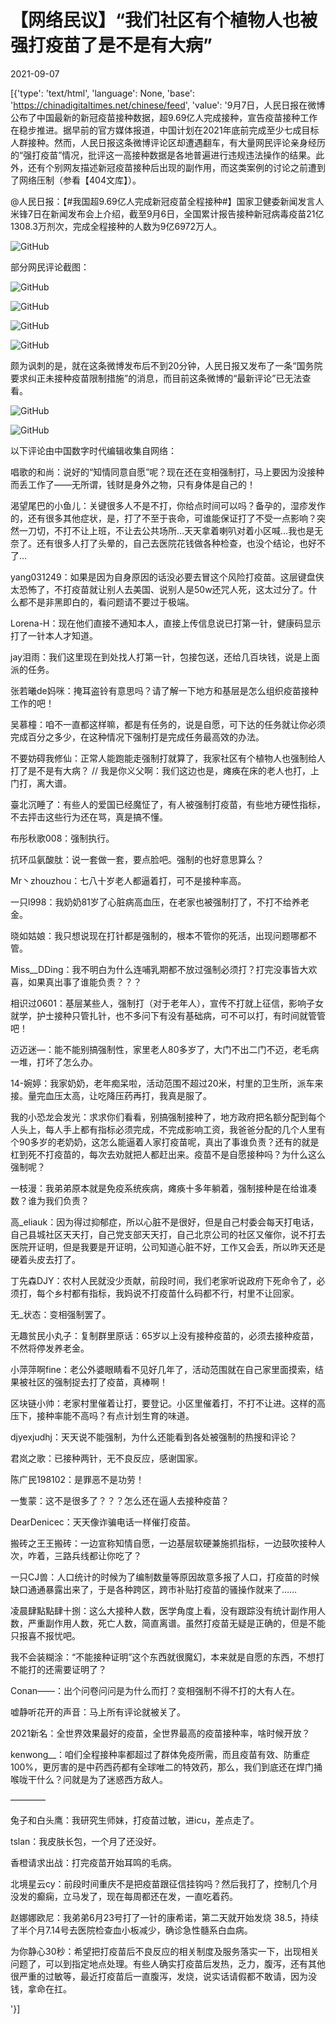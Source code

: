 # 【网络民议】“我们社区有个植物人也被强打疫苗了是不是有大病”

2021-09-07

[{'type': 'text/html', 'language': None, 'base': 'https://chinadigitaltimes.net/chinese/feed', 'value': '9月7日，人民日报在微博公布了中国最新的新冠疫苗接种数据，超9.69亿人完成接种，宣告疫苗接种工作在稳步推进。据早前的官方媒体报道，中国计划在2021年底前完成至少七成目标人群接种。然而，人民日报这条微博评论区却遭遇翻车，有大量网民评论亲身经历的“强打疫苗”情况，批评这一高接种数据是各地普遍进行违规违法操作的结果。此外，还有个别网友描述新冠疫苗接种后出现的副作用，而这类案例的讨论之前遭到了网络压制（参看【404文库】）。



@人民日报：【#我国超9.69亿人完成新冠疫苗全程接种#】国家卫健委新闻发言人米锋7日在新闻发布会上介绍，截至9月6日，全国累计报告接种新冠病毒疫苗21亿1308.3万剂次，完成全程接种的人数为9亿6972万人。



![GitHub](https://chinadigitaltimes.net/chinese/files/2021/09/image-1631008316232.png)

部分网民评论截图：

![GitHub](https://chinadigitaltimes.net/chinese/files/2021/09/image-1631008974948.png)

![GitHub](https://chinadigitaltimes.net/chinese/files/2021/09/image-1631008982229.png)

![GitHub](https://chinadigitaltimes.net/chinese/files/2021/09/image-1631008990847.png)

![GitHub](https://chinadigitaltimes.net/chinese/files/2021/09/image-1631008998246.png)

颇为讽刺的是，就在这条微博发布后不到20分钟，人民日报又发布了一条“国务院要求纠正未接种疫苗限制措施”的消息，而目前这条微博的“最新评论”已无法查看。

![GitHub](https://chinadigitaltimes.net/chinese/files/2021/09/image-1631011404349.png)

![GitHub](https://chinadigitaltimes.net/chinese/files/2021/09/image-1631011475028.png)

以下评论由中国数字时代编辑收集自网络：



唱歌的和尚：说好的“知情同意自愿”呢？现在还在变相强制打，马上要因为没接种而丢工作了——无所谓，钱财是身外之物，只有身体是自己的！

渴望尾巴的小鱼儿：关键很多人不是不打，你给点时间可以吗？备孕的，湿疹发作的，还有很多其他症状，是，打了不至于丧命，可谁能保证打了不受一点影响？突然一刀切，不打不让上班，不让去公共场所&#8230;天天拿着喇叭对着小区喊&#8230;我也是无奈了。还有很多人打了头晕的，自己去医院花钱做各种检查，也没个结论，也好不了&#8230;

yang031249：如果是因为自身原因的话没必要去冒这个风险打疫苗。这层键盘侠太恐怖了，不打疫苗就让别人去美国、说别人是50w还咒人死，这太过分了。什么都不是非黑即白的，看问题请不要过于极端。

Lorena-H：现在他们直接不通知本人，直接上传信息说已打第一针，健康码显示打了一针本人才知道。

jay泪雨：我们这里现在到处找人打第一针，包接包送，还给几百块钱，说是上面派的任务。

张若曦de妈咪：掩耳盗铃有意思吗？请了解一下地方和基层是怎么组织疫苗接种工作的吧！

吴慕橦：咱不一直都这样嘛，都是有任务的，说是自愿，可下达的任务就让你必须完成百分之多少，在这种情况下强制打是完成任务最高效的办法。

不要妨碍我修仙：正常人能跑能走强制打就算了，我家社区有个植物人也强制给人打了是不是有大病？  //  我是你义父啊：我们这边也是，瘫痪在床的老人也打，上门打，离大谱。

臺北沉睡了：有些人的爱国已经魔怔了，有人被强制打疫苗，有些地方硬性指标，不去抨击这些行为还在骂，真是搞不懂。

布彤秋歌008：强制执行。

抗环瓜氨酸肽：说一套做一套，要点脸吧。强制的也好意思算么？

Mr丶zhouzhou：七八十岁老人都逼着打，可不是接种率高。

一只l998：我奶奶81岁了心脏病高血压，在老家也被强制打了，不打不给养老金。

晓如姑娘：我只想说现在打针都是强制的，根本不管你的死活，出现问题哪都不管。

Miss__DDing：我不明白为什么连哺乳期都不放过强制必须打？打完没事皆大欢喜，如果真出事了谁能负责？？？

相识过0601：基层某些人，强制打（对于老年人），宣传不打就上征信，影响子女就学，护士接种只管扎针，也不多问下有没有基础病，可不可以打，有时间就管管吧！

迈迈迷&#8212;：能不能别搞强制性，家里老人80多岁了，大门不出二门不迈，老毛病一堆，打坏了怎么办。

14-婉婷：我家奶奶，老年痴呆啦，活动范围不超过20米，村里的卫生所，派车来接。量完血压太高，让吃降压药再打，我真是服了。

我的小恐龙会发光：求求你们看看，别搞强制接种了，地方政府把名额分配到每个人头上，每人手上都有指标必须完成，不完成影响工资，我爸爸分配的几个人里有个90多岁的老奶奶，这怎么能逼着人家打疫苗呢，真出了事谁负责？还有的就是杠到死不打疫苗的，每次去劝就把人都赶出来。疫苗不是自愿接种吗？为什么这么强制呢？

一枝漫：我弟弟原本就是免疫系统疾病，瘫痪十多年躺着，强制接种是在给谁凑数？谁为我们负责？

高_eliauk：因为得过抑郁症，所以心脏不是很好，但是自己村委会每天打电话，自己县城社区天天打，自己党支部天天打，自己北京公司的社区又催你，说不打去医院开证明，但是我要是开证明，公司知道心脏不好，工作又会丢，所以昨天还是硬着头皮去打了。

丁先森DJY：农村人民就没少贡献，前段时间，我们老家听说政府下死命令了，必须打，每个乡村都有指标，我妈说不打疫苗什么码都不行，村里不让回家。

无_状态：变相强制罢了。

无趣贫民小丸子：复制群里原话：65岁以上没有接种疫苗的，必须去接种疫苗，不然将停发养老金。

小萍萍啊fine：老公外婆眼睛看不见好几年了，活动范围就在自己家里面摸索，结果被社区的强制捉去打了疫苗，真棒啊！

区块链小帅：老家村里催着让打，要登记。小区里催着打，不打不让进。这样的高压下，接种率能不高吗？有点计划生育的味道。

djyexjudhj：天天说不能强制，为什么还能看到各处被强制的热搜和评论？

君岚之歌：已接种两针，无不良反应，感谢国家。

陈广民198102：是罪恶不是功劳！

一隻蒙：这不是很多了？？？怎么还在逼人去接种疫苗？

DearDenicec：天天像诈骗电话一样催打疫苗。

搬砖之王王搬砖：一边宣称知情自愿，一边基层软硬兼施抓指标，一边鼓吹接种人次，咋着，三路兵线都让你吃了？

一只CJ兽：人口统计的时候为了编制数量等原因故意多报了人口，打疫苗的时候缺口通通暴露出来了，于是各种跨区，跨市补贴打疫苗的骚操作就来了……

凌晨肆點點肆十捌：这么大接种人数，医学角度上看，没有跟踪没有统计副作用人数，严重副作用人数，死亡人数，简直离谱。虽然打疫苗无疑是正确的，但是不能只报喜不报忧吧。

我不会装糊涂：“不能接种证明”这个东西就很魔幻，本来就是自愿的东西，不想打不能打的还需要证明了？

Conan&#8212;&#8212;：出个问卷问问是为什么而打？变相强制不得不打的大有人在。

嘘静听花开的声音：马上所有评论就被关了。

2021新名：全世界效果最好的疫苗，全世界最高的疫苗接种率，啥时候开放？

kenwong__：咱们全程接种率都超过了群体免疫所需，而且疫苗有效、防重症100%，更厉害的是中药西药都有全球唯二的特效药，那么，我们到底还在焊门捅喉咙干什么？问就是为了迷惑西方敌人。

————

兔子和白头鹰：我研究生师妹，打疫苗过敏，进icu，差点走了。

tslan：我皮肤长包，一个月了还没好。

香橙请求出战：打完疫苗开始耳鸣的毛病。

北境星云cy：前段时间重庆不是把疫苗跟征信挂钩吗？然后我打了，控制几个月没发的癫痫，立马发了，现在每周都还在发，一直吃着药。

赵娜娜欧尼：我弟弟6月23号打了一针的康希诺，第二天就开始发烧 38.5，持续了半个月7.14号去医院检查血小板减少，确诊急性髓系白血病。

为你静心30秒：希望把打疫苗后不良反应的相关制度及服务落实一下，出现相关问题了，可以到指定地点处理。有些人确实打疫苗后发热，乏力，腹泻，还有其他很严重的过敏等，最近打疫苗后一直腹泻，发烧，说实话请假都不敢请，因为没钱，拿命在扛。

'}]